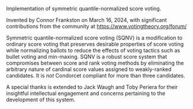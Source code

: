 Implementation of symmetric quantile-normalized score voting.

Invented by Connor Frankston on March 16, 2024, with significant contributions from the community at https://www.votingtheory.org/forum/

Symmetric quantile-normalized score voting (SQNV) is a modification to ordinary score voting that preserves desirable properties of score voting while normalizing ballots to reduce the effects of voting tactics such as bullet voting and min-maxing. SQNV is a robust score system that compromises between score and rank voting methods by eliminating the arbitrary nature of cardinal score values assigned to weakly-ranked candidates. It is *not* Condorcet compliant for more than three candidates.

A special thanks is extended to Jack Waugh and Toby Periera for their insightful intellectual engagement and concerns pertaining to the development of this system.